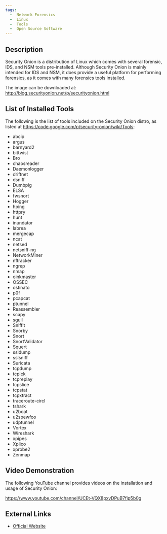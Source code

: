 ```yaml
---
tags:
  -  Network Forensics
  -  Linux
  -  Tools
  -  Open Source Software
---
```

## Description

Security Onion is a distribution of Linux which comes with several
forensic, IDS, and NSM tools pre-installed. Although Security Onion is
mainly intended for IDS and NSM, it does provide a useful platform for
performing forensics, as it comes with many forensics tools installed.

The image can be downloaded at:
<http://blog.securityonion.net/p/securityonion.html>

## List of Installed Tools

The following is the list of tools included on the Security Onion
distro, as listed at
<https://code.google.com/p/security-onion/wiki/Tools>:

- abcip
- argus
- barnyard2
- bittwist
- Bro
- chaosreader
- Daemonlogger
- driftnet
- dsniff
- Dumbpig
- ELSA
- fwsnort
- Hogger
- hping
- httpry
- hunt
- inundator
- labrea
- mergecap
- ncat
- netsed
- netsniff-ng
- NetworkMiner
- nftracker
- ngrep
- nmap
- oinkmaster
- OSSEC
- ostinato
- p0f
- pcapcat
- ptunnel
- Reassembler
- scapy
- sguil
- Sniffit
- Snorby
- Snort
- SnortValidator
- Squert
- ssldump
- sslsniff
- Suricata
- tcpdump
- tcpick
- tcpreplay
- tcpslice
- tcpstat
- tcpxtract
- traceroute-circl
- tshark
- u2boat
- u2spewfoo
- udptunnel
- Vortex
- Wireshark
- xpipes
- Xplico
- xprobe2
- Zenmap

## Video Demonstration

The following YouTube channel provides videos on the installation and
usage of Security Onion:

<https://www.youtube.com/channel/UCEt-VQX8pxvDPuB7fip5b0g>

## External Links

- [Official Website](http://blog.securityonion.net/p/securityonion.html)

